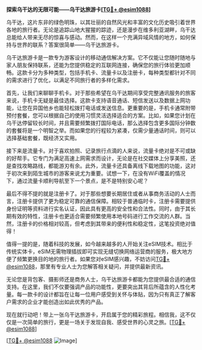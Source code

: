 **探索乌干达的无限可能——乌干达旅游卡[[TG💪+ @esim1088](https://t.me/s/esim1088)]**

乌干达，这片东非的绿色明珠，以其壮丽的自然风光和丰富的文化历史吸引着世界各地的旅行者。无论是追踪山地大猩猩的踪迹，还是漫步在维多利亚湖畔，乌干达总能给人带来无尽的惊喜与感动。然而，在这样一个充满异域风情的地方，如何保持与世界的联系？答案很简单——乌干达旅游卡。

乌干达旅游卡是一款专为游客设计的移动通信解决方案。它不仅能让您随时随地与家人朋友保持联系，还能为您提供稳定的互联网连接，确保您的旅行体验更加顺畅。这款卡分为多种类型，包括手机卡、流量卡以及注册卡，每种类型都针对不同的需求进行了优化，以满足不同旅行者的多样化需求。

首先，让我们来聊聊手机卡。对于那些希望在乌干达期间享受完整通讯服务的旅客来说，手机卡无疑是最佳选择。这款卡支持语音通话、短信发送以及数据上网功能，让您在异国他乡也能轻松拨打电话或发送信息。更重要的是，手机卡通常附带预付套餐，您可以根据自己的使用习惯灵活选择适合的方案。比如，如果您计划在乌干达停留较长时间，并且需要频繁拨打国际电话，那么选择包含更多国际分钟数的套餐将是一个明智之举。而如果您的行程较为紧凑，仅需少量通话时间，则可以选择基础套餐，既经济又实用。

接下来是流量卡。对于喜欢拍照、记录旅行点滴的人来说，流量卡绝对是不可或缺的好帮手。它专门为满足高速上网需求而设计，无论是在社交媒体上分享美照，还是查找攻略路线，都能游刃有余。此外，流量卡还具备离线下载地图的功能，这对于初次来到陌生城市的游客来说尤为重要。试想一下，在没有WiFi覆盖的情况下，通过流量卡顺利导航至下一个景点，是不是特别安心呢？

最后不得不提的就是注册卡了。对于那些想要长期居住或者从事商务活动的人士而言，注册卡提供了更为稳定可靠的通信保障。相较于普通临时卡，注册卡需要提供身份证明等资料进行实名认证，因此具有更高的安全性和合法性。同时，由于其长期有效的特性，注册卡也更适合需要频繁使用本地号码进行工作交流的人群。当然，注册卡的价格相对较高，但考虑到其带来的便利性和稳定性，这笔投资绝对值得！

值得一提的是，随着科技的发展，如今越来越多的人开始关注eSIM技术。相比于传统实体卡，eSIM无需物理插拔即可实现无缝切换网络运营商的服务，极大地方便了频繁更换目的地的旅行者。如果您对eSIM感兴趣，不妨访问[TG💪+ @esim1088](https://t.me/s/esim1088)，那里有专业人士为您解答相关疑问，并提供最新资讯。

无论您是背包客、摄影师还是商务人士，乌干达旅游卡都能为您提供最合适的通信支持。在这里，我们不仅要强调产品的功能性，更要突出其背后所蕴含的人性化考量。每一款卡的设计都旨在让每一位用户感受到关怀与体贴，因为只有真正了解客户需求的企业才能创造出如此优秀的产品。

现在就行动吧！带上一张乌干达旅游卡，开启属于您的精彩旅程。相信我，这不仅仅是一次简单的旅行，更是一场关于发现自我、感受世界的心灵之旅。[[TG💪+ @esim1088](https://t.me/s/esim1088)] 

[[TG💪+ @esim1088](https://t.me/s/esim1088) ![Image](https://i.postimg.cc/4NQfJmqS/Snipaste-2025-05-13-00-14-12.png)]